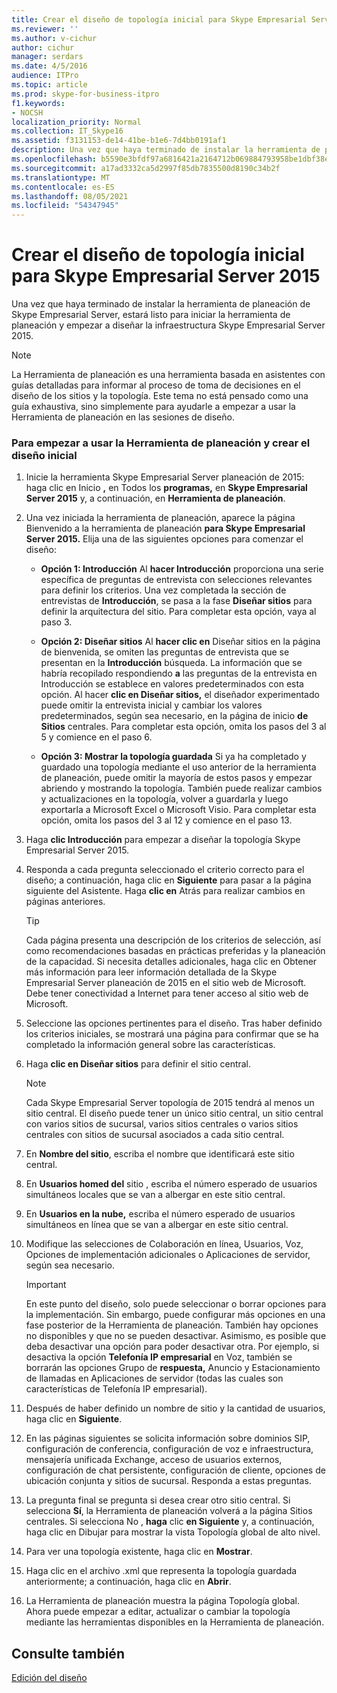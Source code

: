 ```yaml
---
title: Crear el diseño de topología inicial para Skype Empresarial Server 2015
ms.reviewer: ''
ms.author: v-cichur
author: cichur
manager: serdars
ms.date: 4/5/2016
audience: ITPro
ms.topic: article
ms.prod: skype-for-business-itpro
f1.keywords:
- NOCSH
localization_priority: Normal
ms.collection: IT_Skype16
ms.assetid: f3131153-de14-41be-b1e6-7d4bb0191af1
description: Una vez que haya terminado de instalar la herramienta de planeación de Skype Empresarial Server, estará listo para iniciar la herramienta de planeación y empezar a diseñar la infraestructura Skype Empresarial Server 2015.
ms.openlocfilehash: b5590e3bfdf97a6816421a2164712b069884793958be1dbf38eba1d50ef95592
ms.sourcegitcommit: a17ad3332ca5d2997f85db7835500d8190c34b2f
ms.translationtype: MT
ms.contentlocale: es-ES
ms.lasthandoff: 08/05/2021
ms.locfileid: "54347945"
---
```

# <a name="create-the-initial-topology-design-for-skype-for-business-server-2015"></a>Crear el diseño de topología inicial para Skype Empresarial Server 2015

Una vez que haya terminado de instalar la herramienta de planeación de Skype Empresarial Server, estará listo para iniciar la herramienta de planeación y empezar a diseñar la infraestructura Skype Empresarial Server 2015.

> [!NOTE]
>  La Herramienta de planeación es una herramienta basada en asistentes con guías detalladas para informar al proceso de toma de decisiones en el diseño de los sitios y la topología. Este tema no está pensado como una guía exhaustiva, sino simplemente para ayudarle a empezar a usar la Herramienta de planeación en las sesiones de diseño.

### <a name="to-get-started-using-the-planning-tool-and-create-the-initial-design"></a>Para empezar a usar la Herramienta de planeación y crear el diseño inicial

1. Inicie la herramienta Skype Empresarial Server planeación de 2015: haga clic en Inicio **,** en Todos los **programas,** en **Skype Empresarial Server 2015** y, a continuación, en **Herramienta de planeación**.

2. Una vez iniciada la herramienta de planeación, aparece la página Bienvenido a la herramienta de planeación **para Skype Empresarial Server 2015.** Elija una de las siguientes opciones para comenzar el diseño:

   - **Opción 1: Introducción** Al **hacer Introducción** proporciona una serie específica de preguntas de entrevista con selecciones relevantes para definir los criterios. Una vez completada la sección de entrevistas de **Introducción**, se pasa a la fase **Diseñar sitios** para definir la arquitectura del sitio. Para completar esta opción, vaya al paso 3.

   - **Opción 2: Diseñar sitios** Al **hacer clic en** Diseñar sitios en la página de bienvenida, se omiten las preguntas de entrevista que se presentan en la **Introducción** búsqueda. La información que se habría recopilado respondiendo **a** las preguntas de la entrevista en Introducción se establece en valores predeterminados con esta opción. Al hacer **clic en Diseñar sitios,** el diseñador experimentado puede omitir la entrevista inicial y cambiar los valores predeterminados, según sea necesario, en la página de inicio **de Sitios** centrales. Para completar esta opción, omita los pasos del 3 al 5 y comience en el paso 6.

   - **Opción 3: Mostrar la topología guardada** Si ya ha completado y guardado una topología mediante el uso anterior de la herramienta de planeación, puede omitir la mayoría de estos pasos y empezar abriendo y mostrando la topología. También puede realizar cambios y actualizaciones en la topología, volver a guardarla y luego exportarla a Microsoft Excel o Microsoft Visio. Para completar esta opción, omita los pasos del 3 al 12 y comience en el paso 13.

3. Haga **clic Introducción** para empezar a diseñar la topología Skype Empresarial Server 2015.

4. Responda a cada pregunta seleccionado el criterio correcto para el diseño; a continuación, haga clic en **Siguiente** para pasar a la página siguiente del Asistente. Haga **clic en** Atrás para realizar cambios en páginas anteriores.

    > [!TIP]
    > Cada página presenta una descripción de los criterios de selección, así como recomendaciones basadas en prácticas preferidas y la planeación de la capacidad. Si necesita detalles adicionales, haga clic en Obtener más información para leer información detallada de la Skype Empresarial Server planeación de 2015 en el sitio web de Microsoft.  Debe tener conectividad a Internet para tener acceso al sitio web de Microsoft.

5. Seleccione las opciones pertinentes para el diseño. Tras haber definido los criterios iniciales, se mostrará una página para confirmar que se ha completado la información general sobre las características.

6. Haga **clic en Diseñar sitios** para definir el sitio central.

    > [!NOTE]
    > Cada Skype Empresarial Server topología de 2015 tendrá al menos un sitio central. El diseño puede tener un único sitio central, un sitio central con varios sitios de sucursal, varios sitios centrales o varios sitios centrales con sitios de sucursal asociados a cada sitio central.

7. En **Nombre del sitio**, escriba el nombre que identificará este sitio central.

8. En **Usuarios homed del** sitio , escriba el número esperado de usuarios simultáneos locales que se van a albergar en este sitio central.

9. En **Usuarios en la nube,** escriba el número esperado de usuarios simultáneos en línea que se van a albergar en este sitio central.

10. Modifique las selecciones de Colaboración en línea, Usuarios, Voz, Opciones de implementación adicionales o Aplicaciones de servidor, según sea necesario.

    > [!IMPORTANT]
    > En este punto del diseño, solo puede seleccionar o borrar opciones para la implementación. Sin embargo, puede configurar más opciones en una fase posterior de la Herramienta de planeación. También hay opciones no disponibles y que no se pueden desactivar. Asimismo, es posible que deba desactivar una opción para poder desactivar otra. Por ejemplo, si desactiva la opción **Telefonía IP empresarial** en Voz, también  se borrarán las opciones Grupo de **respuesta,** Anuncio y Estacionamiento de llamadas en Aplicaciones de servidor (todas las cuales son características de Telefonía IP empresarial).

11. Después de haber definido un nombre de sitio y la cantidad de usuarios, haga clic en **Siguiente**.

12. En las páginas siguientes se solicita información sobre dominios SIP, configuración de conferencia, configuración de voz e infraestructura, mensajería unificada Exchange, acceso de usuarios externos, configuración de chat persistente, configuración de cliente, opciones de ubicación conjunta y sitios de sucursal. Responda a estas preguntas.

13. La pregunta final se pregunta si desea crear otro sitio central. Si selecciona **Sí**, la Herramienta de planeación volverá a la página Sitios centrales. Si selecciona No , **haga** clic **en Siguiente** y, a continuación, haga clic en Dibujar para mostrar la vista Topología global de alto nivel. 

14. Para ver una topología existente, haga clic en **Mostrar**.

15. Haga clic en el archivo .xml que representa la topología guardada anteriormente; a continuación, haga clic en **Abrir**.

16. La Herramienta de planeación muestra la página Topología global. Ahora puede empezar a editar, actualizar o cambiar la topología mediante las herramientas disponibles en la Herramienta de planeación.

## <a name="see-also"></a>Consulte también

[Edición del diseño](/previous-versions/office/lync-server-2013/lync-server-2013-editing-the-design)